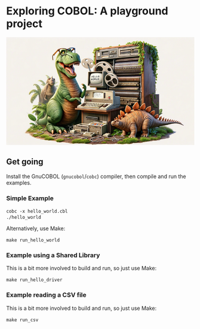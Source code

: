 # Exploring COBOL: A playground project

<div align="center">
    <img alt="Dinosaurs programming COBOL" src="docs/dinos.jpg" />
</div>

## Get going

Install the GnuCOBOL (`gnucobol`/`cobc`) compiler, then compile and run the examples.

### Simple Example

```shell
cobc -x hello_world.cbl
./hello_world
```

Alternatively, use Make:

```shell
make run_hello_world
```

### Example using a Shared Library

This is a bit more involved to build and run, so just use Make:

```shell
make run_hello_driver
```

### Example reading a CSV file

This is a bit more involved to build and run, so just use Make:

```shell
make run_csv
```
